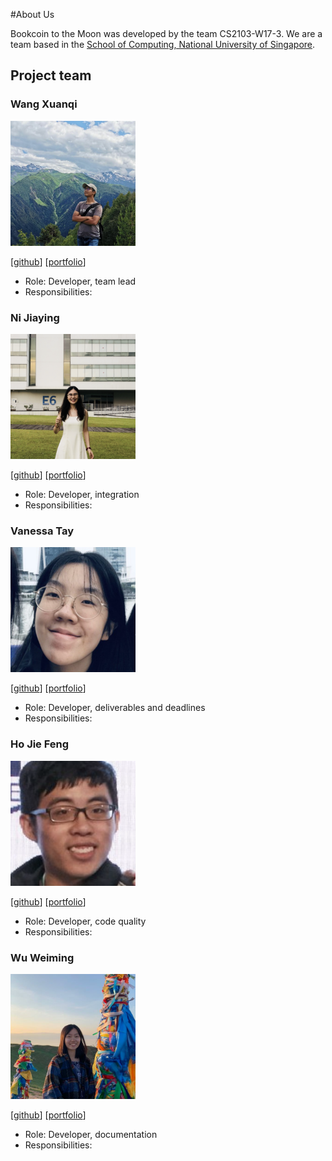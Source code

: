 #About Us

Bookcoin to the Moon was developed by the team CS2103-W17-3.
We are a team based in the [School of Computing, National University of Singapore](http://www.comp.nus.edu.sg).

## Project team

### Wang Xuanqi

<img src="images/xuanqi966.png" width="200px">

[[github](https://github.com/xuanqi966)]
[[portfolio](team/johndoe.md)]

* Role: Developer, team lead
* Responsibilities:

### Ni Jiaying

<img src="images/ninijiaying.png" width="200px">

[[github](http://github.com/ninijiaying)]
[[portfolio](team/johndoe.md)]

* Role: Developer, integration
* Responsibilities:

### Vanessa Tay

<img src="images/vvan-essa.png" width="200px">

[[github](http://github.com/vvan-essa)] [[portfolio](team/johndoe.md)]

* Role: Developer, deliverables and deadlines
* Responsibilities:

### Ho Jie Feng

<img src="images/hojiefeng.png" width="200px">

[[github](http://github.com/hojiefeng)]
[[portfolio](team/johndoe.md)]

* Role: Developer, code quality
* Responsibilities:

### Wu Weiming

<img src="images/ming-00.png" width="200px">

[[github](http://github.com/ming-00)]
[[portfolio](team/johndoe.md)]

* Role: Developer, documentation
* Responsibilities:

